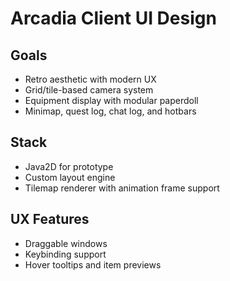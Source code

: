 # Arcadia Client UI Design

## Goals
- Retro aesthetic with modern UX
- Grid/tile-based camera system
- Equipment display with modular paperdoll
- Minimap, quest log, chat log, and hotbars

## Stack
- Java2D for prototype
- Custom layout engine
- Tilemap renderer with animation frame support

## UX Features
- Draggable windows
- Keybinding support
- Hover tooltips and item previews